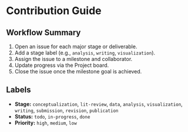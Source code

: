 # Contribution Guide

## Workflow Summary
1. Open an issue for each major stage or deliverable.
2. Add a stage label (e.g., `analysis`, `writing`, `visualization`).
3. Assign the issue to a milestone and collaborator.
4. Update progress via the Project board.
5. Close the issue once the milestone goal is achieved.

## Labels
- **Stage:** `conceptualization`, `lit-review`, `data`, `analysis`, `visualization`, `writing`, `submission`, `revision`, `publication`
- **Status:** `todo`, `in-progress`, `done`
- **Priority:** `high`, `medium`, `low`
